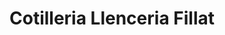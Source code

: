 ---
title: "Cotilleria Llenceria Fillat"
url: /santa-coloma-de-gramenet/cotilleria-llenceria-fillat/
shop: Kleidung
---